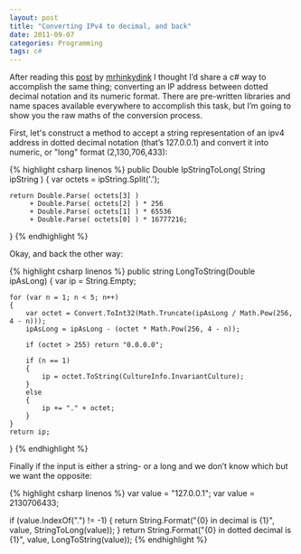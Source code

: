 ```yaml
---
layout: post
title: "Converting IPv4 to decimal, and back"
date: 2011-09-07
categories: Programming
tags: c#
---
```


After reading this [post][hinky-hack-ipconvc] by [mrhinkydink][mrhinkydink] I thought I’d share a c# way to accomplish the same thing; converting an IP address between dotted decimal notation and its numeric format. There are pre-written libraries and name spaces available everywhere to accomplish this task, but I’m going to show you the raw maths of the conversion process.

First, let's construct a method to accept a string representation of an ipv4 address in dotted decimal notation (that’s 127.0.0.1) and convert it into numeric, or "long" format (2,130,706,433):

{% highlight csharp linenos %}
public Double IpStringToLong( String ipString )
{
    var octets = ipString.Split('.');
    
    return Double.Parse( octets[3] ) 
         + Double.Parse( octets[2] ) * 256 
         + Double.Parse( octets[1] ) * 65536 
         + Double.Parse( octets[0] ) * 16777216;
}
{% endhighlight %}

Okay, and back the other way:

<!--excerpt-->

{% highlight csharp linenos %}
public string LongToString(Double ipAsLong)
{
    var ip = String.Empty;

    for (var n = 1; n < 5; n++)
    {
        var octet = Convert.ToInt32(Math.Truncate(ipAsLong / Math.Pow(256, 4 - n)));
        ipAsLong = ipAsLong - (octet * Math.Pow(256, 4 - n));

        if (octet > 255) return "0.0.0.0";

        if (n == 1)
        {
            ip = octet.ToString(CultureInfo.InvariantCulture);
        }
        else
        {
            ip += "." + octet;
        }
    }
    return ip;
}
{% endhighlight %}

Finally if the input is either a string- or a long and we don’t know which but we want the opposite:

{% highlight csharp linenos %}
var value = "127.0.0.1";
var value = 2130706433;

if (value.IndexOf(".") != -1)
{
    return String.Format("{0} in decimal is {1}", value, StringToLong(value));
}
return String.Format("{0} in dotted decimal is {1}", value, LongToString(value));
{% endhighlight %}

[hinky-hack-ipconvc]: http://mrhinkydink.blogspot.com/2011/08/hinky-hack-ipconvc.html
[mrhinkydink]: http://mrhinkydink.blogspot.com/